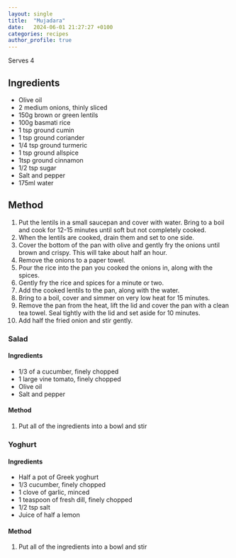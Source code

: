 ```yaml
---
layout: single
title:  "Mujadara"
date:   2024-06-01 21:27:27 +0100
categories: recipes
author_profile: true
---
```

Serves 4
## Ingredients
* Olive oil
* 2 medium onions, thinly sliced
* 150g brown or green lentils
* 100g basmati rice
* 1 tsp ground cumin
* 1 tsp ground coriander
* 1/4 tsp ground turmeric
* 1 tsp ground allspice
* 1tsp ground cinnamon
* 1/2 tsp sugar
* Salt and pepper
* 175ml water

## Method
1. Put the lentils in a small saucepan and cover with water. Bring to a boil and cook for 12-15 minutes until soft but not completely cooked. 
2. When the lentils are cooked, drain them and set to one side. 
3. Cover the bottom of the pan with olive and gently fry the onions until brown and crispy. This will take about half an hour. 
4. Remove the onions to a paper towel.
5. Pour the rice into the pan you cooked the onions in, along with the spices. 
6. Gently fry the rice and spices for a minute or two. 
7. Add the cooked lentils to the pan, along with the water. 
8. Bring to a boil, cover and simmer on very low heat for 15 minutes.
9. Remove the pan from the heat, lift the lid and cover the pan with a clean tea towel. Seal tightly with the lid and set aside for 10 minutes. 
10. Add half the fried onion and stir gently. 

### Salad

#### Ingredients
* 1/3 of a cucumber, finely chopped
* 1 large vine tomato, finely chopped
* Olive oil
* Salt and pepper

#### Method
1. Put all of the ingredients into a bowl and stir

### Yoghurt

#### Ingredients
* Half a pot of Greek yoghurt
* 1/3 cucumber, finely chopped
* 1 clove of garlic, minced
* 1 teaspoon of fresh dill, finely chopped
* 1/2 tsp salt
* Juice of half a lemon

#### Method
1. Put all of the ingredients into a bowl and stir

